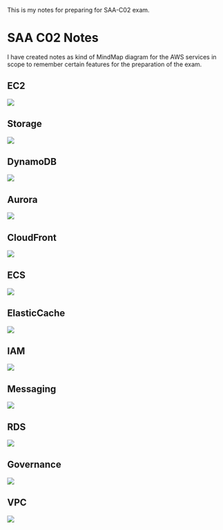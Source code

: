 This is my notes for preparing for SAA-C02 exam.
# SAA C02 Notes

I have created notes as kind of MindMap diagram for the AWS services in scope to remember certain features for the preparation of the exam.

## EC2
![](ec2.png)

## Storage
![](storage.png)

## DynamoDB
![](dynamodb.png)

## Aurora
![](aurora.png)

## CloudFront
![](cloudfront.png)

## ECS
![](containerization.png)

## ElasticCache
![](elasticcache.png)

## IAM
![](iam.png)

## Messaging
![](messaging.png)

## RDS
![](rds.png)

## Governance
![](governance.png)

## VPC
![](vpc.png)
